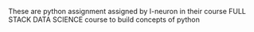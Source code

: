 
These are python assignment assigned by I-neuron in their course FULL STACK DATA SCIENCE course to build concepts of python
